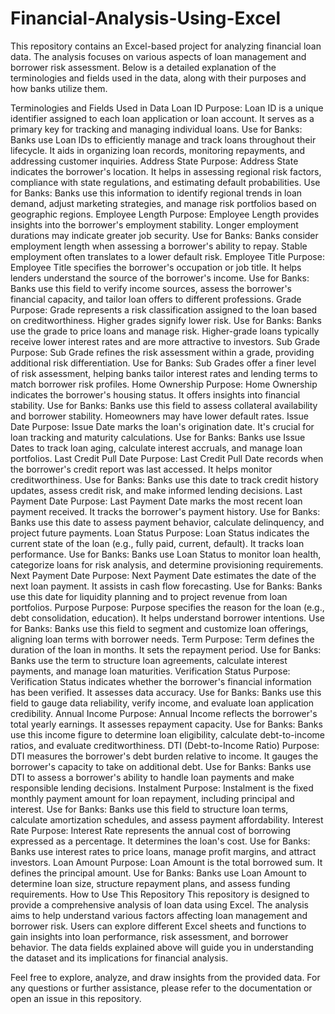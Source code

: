 # Financial-Analysis-Using-Excel

This repository contains an Excel-based project for analyzing financial loan data. The analysis focuses on various aspects of loan management and borrower risk assessment. Below is a detailed explanation of the terminologies and fields used in the data, along with their purposes and how banks utilize them.

Terminologies and Fields Used in Data
Loan ID
Purpose: Loan ID is a unique identifier assigned to each loan application or loan account. It serves as a primary key for tracking and managing individual loans.
Use for Banks: Banks use Loan IDs to efficiently manage and track loans throughout their lifecycle. It aids in organizing loan records, monitoring repayments, and addressing customer inquiries.
Address State
Purpose: Address State indicates the borrower's location. It helps in assessing regional risk factors, compliance with state regulations, and estimating default probabilities.
Use for Banks: Banks use this information to identify regional trends in loan demand, adjust marketing strategies, and manage risk portfolios based on geographic regions.
Employee Length
Purpose: Employee Length provides insights into the borrower's employment stability. Longer employment durations may indicate greater job security.
Use for Banks: Banks consider employment length when assessing a borrower's ability to repay. Stable employment often translates to a lower default risk.
Employee Title
Purpose: Employee Title specifies the borrower's occupation or job title. It helps lenders understand the source of the borrower's income.
Use for Banks: Banks use this field to verify income sources, assess the borrower's financial capacity, and tailor loan offers to different professions.
Grade
Purpose: Grade represents a risk classification assigned to the loan based on creditworthiness. Higher grades signify lower risk.
Use for Banks: Banks use the grade to price loans and manage risk. Higher-grade loans typically receive lower interest rates and are more attractive to investors.
Sub Grade
Purpose: Sub Grade refines the risk assessment within a grade, providing additional risk differentiation.
Use for Banks: Sub Grades offer a finer level of risk assessment, helping banks tailor interest rates and lending terms to match borrower risk profiles.
Home Ownership
Purpose: Home Ownership indicates the borrower's housing status. It offers insights into financial stability.
Use for Banks: Banks use this field to assess collateral availability and borrower stability. Homeowners may have lower default rates.
Issue Date
Purpose: Issue Date marks the loan's origination date. It's crucial for loan tracking and maturity calculations.
Use for Banks: Banks use Issue Dates to track loan aging, calculate interest accruals, and manage loan portfolios.
Last Credit Pull Date
Purpose: Last Credit Pull Date records when the borrower's credit report was last accessed. It helps monitor creditworthiness.
Use for Banks: Banks use this date to track credit history updates, assess credit risk, and make informed lending decisions.
Last Payment Date
Purpose: Last Payment Date marks the most recent loan payment received. It tracks the borrower's payment history.
Use for Banks: Banks use this date to assess payment behavior, calculate delinquency, and project future payments.
Loan Status
Purpose: Loan Status indicates the current state of the loan (e.g., fully paid, current, default). It tracks loan performance.
Use for Banks: Banks use Loan Status to monitor loan health, categorize loans for risk analysis, and determine provisioning requirements.
Next Payment Date
Purpose: Next Payment Date estimates the date of the next loan payment. It assists in cash flow forecasting.
Use for Banks: Banks use this date for liquidity planning and to project revenue from loan portfolios.
Purpose
Purpose: Purpose specifies the reason for the loan (e.g., debt consolidation, education). It helps understand borrower intentions.
Use for Banks: Banks use this field to segment and customize loan offerings, aligning loan terms with borrower needs.
Term
Purpose: Term defines the duration of the loan in months. It sets the repayment period.
Use for Banks: Banks use the term to structure loan agreements, calculate interest payments, and manage loan maturities.
Verification Status
Purpose: Verification Status indicates whether the borrower's financial information has been verified. It assesses data accuracy.
Use for Banks: Banks use this field to gauge data reliability, verify income, and evaluate loan application credibility.
Annual Income
Purpose: Annual Income reflects the borrower's total yearly earnings. It assesses repayment capacity.
Use for Banks: Banks use this income figure to determine loan eligibility, calculate debt-to-income ratios, and evaluate creditworthiness.
DTI (Debt-to-Income Ratio)
Purpose: DTI measures the borrower's debt burden relative to income. It gauges the borrower's capacity to take on additional debt.
Use for Banks: Banks use DTI to assess a borrower's ability to handle loan payments and make responsible lending decisions.
Instalment
Purpose: Instalment is the fixed monthly payment amount for loan repayment, including principal and interest.
Use for Banks: Banks use this field to structure loan terms, calculate amortization schedules, and assess payment affordability.
Interest Rate
Purpose: Interest Rate represents the annual cost of borrowing expressed as a percentage. It determines the loan's cost.
Use for Banks: Banks use interest rates to price loans, manage profit margins, and attract investors.
Loan Amount
Purpose: Loan Amount is the total borrowed sum. It defines the principal amount.
Use for Banks: Banks use Loan Amount to determine loan size, structure repayment plans, and assess funding requirements.
How to Use This Repository
This repository is designed to provide a comprehensive analysis of loan data using Excel. The analysis aims to help understand various factors affecting loan management and borrower risk. Users can explore different Excel sheets and functions to gain insights into loan performance, risk assessment, and borrower behavior. The data fields explained above will guide you in understanding the dataset and its implications for financial analysis.

Feel free to explore, analyze, and draw insights from the provided data. For any questions or further assistance, please refer to the documentation or open an issue in this repository.
